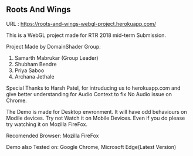 Roots And Wings
---------------

URL : https://roots-and-wings-webgl-project.herokuapp.com/

This is a WebGL project made for RTR 2018 mid-term Submission.


Project Made by DomainShader Group:

1. Samarth Mabrukar (Group Leader)
2. Shubham Bendre
3. Priya Saboo
4. Archana Jethale

Special Thanks to Harsh Patel, for intruducing us to herokuapp.com and give better understanding for Audio Context to fix No Audio issue on Chrome.

The Demo is made for Desktop envronment.
It will have odd behaviours on Modile devices.
Try not Watch it on Mobile Devices. Even if you do please try watching it on Mozilla FireFox.


Recomended Browser: Mozilla FireFox

Demo also Tested on: Google Chrome, Microsoft Edge(Latest Version)
